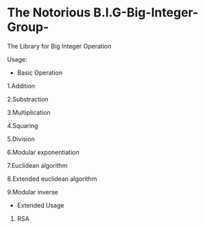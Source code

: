 # The Notorious B.I.G-Big-Integer-Group-

The Library for Big Integer Operation

Usage:

- Basic Operation

1.Addition

2.Substraction

3.Multiplication

4.Squaring

5.Division

6.Modular exponentiation	

7.Euclidean algorithm

8.Extended euclidean algorithm

9.Modular inverse

- Extended Usage

1. RSA
